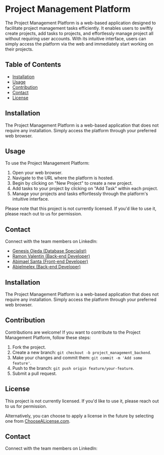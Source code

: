 # Project Management Platform

The Project Management Platform is a web-based application designed to facilitate project management tasks efficiently. It enables users to swiftly create projects, add tasks to projects, and effortlessly manage project all without requiring user accounts. With its intuitive interface, users can simply access the platform via the web and immediately start working on their projects.

## Table of Contents

- [Installation](#installation)
- [Usage](#usage)
- [Contribution](#contribution)
- [Contact](#contact)
- [License](#license)

## Installation

The Project Management Platform is a web-based application that does not require any installation. Simply access the platform through your preferred web browser.

## Usage

To use the Project Management Platform:

1. Open your web browser.
2. Navigate to the URL where the platform is hosted.
3. Begin by clicking on "New Project" to create a new project.
4. Add tasks to your project by clicking on "Add Task" within each project.
5. Manage your projects and tasks effortlessly through the platform's intuitive interface.

Please note that this project is not currently licensed. If you'd like to use it, please reach out to us for permission.

## Contact

Connect with the team members on LinkedIn:

- [Genesis Ojeda (Database Specialist)](https://www.linkedin.com/in/g%C3%A9nesis-ojeda-451576302/)
- [Ramon Valentin (Back-end Developer)](https://www.linkedin.com/in/ramonvalentinrivera)
- [Abimael Santa (Front-end Developer)](https://www.linkedin.com/in/abimaelsanta/)
- [Abielmelex (Back-end Developer)](ABIELMELEX)

## Installation

The Project Management Platform is a web-based application that does not require any installation. Simply access the platform through your preferred web browser.


## Contribution

Contributions are welcome! If you want to contribute to the Project Management Platform, follow these steps:

1. Fork the project.
2. Create a new branch: `git checkout -b project_management_backend`.
3. Make your changes and commit them: `git commit -m 'Add some feature'`.
4. Push to the branch: `git push origin feature/your-feature`.
5. Submit a pull request.

## License

This project is not currently licensed. If you'd like to use it, please reach out to us for permission.

Alternatively, you can choose to apply a license in the future by selecting one from [ChooseALicense.com](https://choosealicense.com/).

## Contact

Connect with the team members on LinkedIn:


